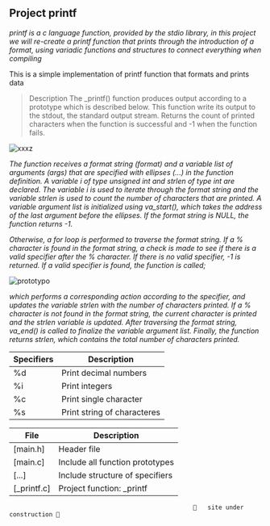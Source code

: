 
 ## Project printf 

*printf is a c language function, provided by the stdio library, in this project we will re-create a printf function that prints through the introduction of a format, using variadic functions and structures to connect everything when compiling*

This is a simple implementation of printf function that formats and prints data

>Description
The _printf() function produces output according to a prototype which is described below. This function write its output to the stdout, the standard output stream. Returns the count of printed characters when the function is successful and -1 when the function fails.

![xxxz](https://user-images.githubusercontent.com/124454895/229006128-acf5b9b0-5ec5-4b69-991e-6f359f755497.png)




*The function receives a format string (format) and a variable list of arguments (args) that are specified with ellipses (...) in the function definition.
A variable i of type unsigned int and strlen of type int are declared. The variable i is used to iterate through the format string and the variable strlen is used to count the number of characters that are printed.
A variable argument list is initialized using va_start(), which takes the address of the last argument before the ellipses.
If the format string is NULL, the function returns -1.*

*Otherwise, a for loop is performed to traverse the format string.
If a % character is found in the format string, a check is made to see if there is a valid specifier after the % character. 
If there is no valid specifier, -1 is returned. 
If a valid specifier is found, the function is called;*

![prototypo](https://user-images.githubusercontent.com/124454895/229005294-445ac737-5999-4e3a-88fa-19154222c1fa.png)


*which performs a corresponding action according to the specifier, and updates the variable strlen with the number of characters printed.
If a % character is not found in the format string, the current character is printed and the strlen variable is updated.
After traversing the format string, va_end() is called to finalize the variable argument list.
Finally, the function returns strlen, which contains the total number of characters printed.*

| Specifiers | Description     |
| --- | --- |
| %d | Print   decimal     numbers          |
| %i | Print  integers             |
| %c | Print    single     character       |
| %s | Print     string     of   characteres |




| File | Description |
| --- | --- |
| [main.h] | Header file  
| [main.c] |Include all function prototypes  
| [...] |Include structure of specifiers |
| [_printf.c] | Project function: \_printf 


                                                       🚧   site under construction 🚧
